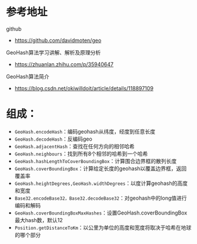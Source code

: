 # 参考地址
github
- https://github.com/davidmoten/geo

GeoHash算法学习讲解、解析及原理分析
- https://zhuanlan.zhihu.com/p/35940647

GeoHash算法简介
- https://blog.csdn.net/okiwilldoit/article/details/118897109

# 组成：
- `GeoHash.encodeHash`：编码geohash从纬度，经度到任意长度
- `GeoHash.decodeHash`：反编码geo
- `GeoHash.adjacentHash`：查找在任何方向的相邻哈希
- `GeoHash.neighbours`：找到所有8个相邻的哈希到一个哈希
- `GeoHash.hashLengthToCoverBoundingBox`：计算围合边界框的散列长度
- `GeoHash.coverBoundingBox`：计算给定长度的geohash以覆盖边界框，返回覆盖率
- `GeoHash.heightDegrees,GeoHash.widthDegrees`：以度计算geohash的高度和宽度
- `Base32.encodeBase32，Base32.decodeBase32`：对geohash中的long值进行编码和解码
- `GeoHash.coverBoundingBoxMaxHashes`：设置GeoHash.coverBoundingBox最大hash数，默认12
- `Position.getDistanceToKm`：以公里为单位的高度和宽度将取决于哈希在地球的哪个部分
